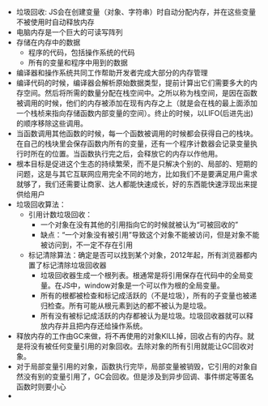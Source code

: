 * 垃圾回收: JS会在创建变量（对象、字符串）时自动分配内存，并在这些变量不被使用时自动释放内存
* 电脑内存是一个巨大的可读写阵列
* 存储在内存中的数据
    * 程序的代码，包括操作系统的代码
    * 所有的变量和程序中用到的数据
* 编译器和操作系统共同工作帮助开发者完成大部分的内存管理
* 编译代码的时候，编译器会解析原始数据类型，提前计算出它们需要多大的内存空间。然后将所需的数量分配在栈空间中。之所以称为栈空间，是因在函数被调用的时候，他们的内存被添加在现有内存之上（就是会在栈的最上面添加一个栈桢来指向存储函数内部变量的空间）。终止的时候，以LIFO(后进先出)的顺序移除这些调用。
* 当函数调用其他函数的时候，每一个函数被调用的时候都会获得自己的栈块。在自己的栈块里会保存函数内所有的变量，还有一个程序计数器会记录变量执行时所在的位置。当函数执行完之后，会释放它的内存以作他用。
* 根本目标是促进这个生态的持续繁荣，而不是只解决个别的、局部的、短期的问题，这是与其它互联网应用完全不同的地方，比如我们不是要满足用户需求就够了，我们还需要让商家、达人都能快速成长，好的东西能快速浮现出来提供给用户
* 垃圾回收算法：
    * 引用计数垃圾回收：
        * 一个对象在没有其他的引用指向它的时候就被认为“可被回收的”
        * 缺点：“一个对象没有被引用”导致这个对象不能被访问，但是对象不能被访问到，不一定不存在引用
    * 标记清除算法：确定是否可以找到某个对象，2012年起，所有浏览器都内置了标记清除垃圾回收器
        * 垃圾回收器生成一个根列表。根通常是将引用保存在代码中的全局变量。在JS中，window对象是一个可以作为根的全局变量。
        * 所有的根都被检查和标记成活跃的（不是垃圾），所有的子变量也被递归检查。所有可能从根元素到达的都不被认为是垃圾。
        * 所有没有被标记成活跃的内存都被认为是垃圾。垃圾回收器就可以释放内存并且把内存还给操作系统。
* 释放内存的工作由GC来做，将不再使用的对象KILL掉，回收占有的内存。就是将没有被任何变量引用的对象回收。去除对象的所有引用就能让GC回收对象。
* 对于局部变量引用的对象，函数执行完毕，局部变量被销毁，它引用的对象自然没有别的变量引用了，GC会回收。但是涉及到异步回调、事件绑定等匿名函数时则要小心
* 